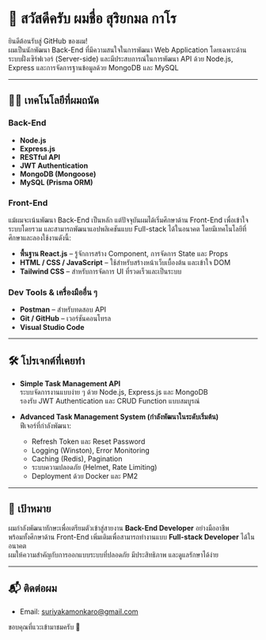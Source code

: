 # 👋 สวัสดีครับ ผมชื่อ สุริยกมล กาโร

ยินดีต้อนรับสู่ GitHub ของผม!  
ผมเป็นนักพัฒนา Back-End ที่มีความสนใจในการพัฒนา Web Application โดยเฉพาะด้านระบบฝั่งเซิร์ฟเวอร์ (Server-side) และมีประสบการณ์ในการพัฒนา API ด้วย Node.js, Express และการจัดการฐานข้อมูลด้วย MongoDB และ MySQL

---

## 🧑‍💻 เทคโนโลยีที่ผมถนัด

### Back-End
- **Node.js**
- **Express.js**
- **RESTful API**
- **JWT Authentication**
- **MongoDB (Mongoose)**
- **MySQL (Prisma ORM)**

### Front-End
แม้ผมจะเน้นพัฒนา Back-End เป็นหลัก แต่ปัจจุบันผมได้เริ่มศึกษาด้าน Front-End เพื่อเข้าใจระบบโดยรวม และสามารถพัฒนาแอปพลิเคชันแบบ Full-stack ได้ในอนาคต โดยมีเทคโนโลยีที่ศึกษาและลองใช้งานดังนี้:
- **พื้นฐาน React.js** – รู้จักการสร้าง Component, การจัดการ State และ Props
- **HTML / CSS / JavaScript** – ใช้สำหรับสร้างหน้าเว็บเบื้องต้น และเข้าใจ DOM
- **Tailwind CSS** – สำหรับการจัดการ UI ที่รวดเร็วและเป็นระบบ

### Dev Tools & เครื่องมืออื่น ๆ
- **Postman** – สำหรับทดสอบ API
- **Git / GitHub** – เวอร์ชันคอนโทรล
- **Visual Studio Code**

---

## 🛠️ โปรเจกต์ที่เคยทำ

- **Simple Task Management API**  
  ระบบจัดการงานแบบง่าย ๆ ด้วย Node.js, Express.js และ MongoDB  
  รองรับ JWT Authentication และ CRUD Function แบบสมบูรณ์

- **Advanced Task Management System (กำลังพัฒนาในระดับเริ่มต้น)**  
  ฟีเจอร์ที่กำลังพัฒนา:
  - Refresh Token และ Reset Password
  - Logging (Winston), Error Monitoring
  - Caching (Redis), Pagination
  - ระบบความปลอดภัย (Helmet, Rate Limiting)
  - Deployment ด้วย Docker และ PM2

---

## 🎯 เป้าหมาย

ผมกำลังพัฒนาทักษะเพื่อเตรียมตัวเข้าสู่สายงาน **Back-End Developer** อย่างมืออาชีพ  
พร้อมทั้งศึกษาด้าน Front-End เพิ่มเติมเพื่อสามารถทำงานแบบ **Full-stack Developer** ได้ในอนาคต  
ผมให้ความสำคัญกับการออกแบบระบบที่ปลอดภัย มีประสิทธิภาพ และดูแลรักษาได้ง่าย

---

## 📬 ติดต่อผม

- Email: suriyakamonkaro@gmail.com

ขอบคุณที่แวะเข้ามาชมครับ 🙏
